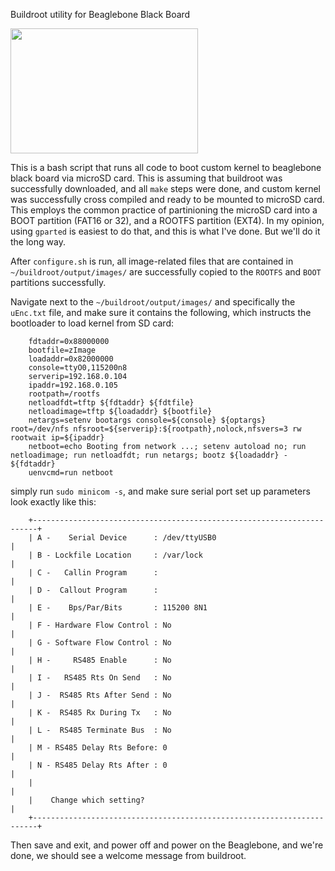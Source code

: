 Buildroot utility for Beaglebone Black Board


<img src="https://upload.wikimedia.org/wikipedia/commons/6/6c/Angry_Penguin.svg" width="300" height="200">

This is a bash script that runs all code to boot custom kernel to beaglebone black board via microSD card.  This is assuming that buildroot was successfully downloaded, and all ``make`` steps were done, and custom kernel was successfully cross compiled and ready to be mounted to microSD card.  This employs the common practice of partinioning the microSD card into a BOOT partition (FAT16 or 32), and a ROOTFS partition (EXT4).  In my opinion, using ``gparted`` is easiest to do that, and this is what I've done.  But we'll do it the long way.  

After ```configure.sh``` is run, all image-related files that are contained in ``~/buildroot/output/images/`` are successfully copied to the ``ROOTFS`` and ``BOOT`` partitions successfully.  

Navigate next to the ``~/buildroot/output/images/`` and specifically the ``uEnc.txt`` file, and make sure it contains the following, which instructs the bootloader to load kernel from SD card:


```    fdtfile=am335x-boneblack.dtb
    fdtaddr=0x88000000
    bootfile=zImage
    loadaddr=0x82000000
    console=ttyO0,115200n8
    serverip=192.168.0.104
    ipaddr=192.168.0.105
    rootpath=/rootfs
    netloadfdt=tftp ${fdtaddr} ${fdtfile}
    netloadimage=tftp ${loadaddr} ${bootfile}
    netargs=setenv bootargs console=${console} ${optargs} root=/dev/nfs nfsroot=${serverip}:${rootpath},nolock,nfsvers=3 rw rootwait ip=${ipaddr}
    netboot=echo Booting from network ...; setenv autoload no; run netloadimage; run netloadfdt; run netargs; bootz ${loadaddr} - ${fdtaddr}
    uenvcmd=run netboot
```


simply run ```sudo minicom -s```, and make sure serial port set up parameters look exactly like this:
```
    +-----------------------------------------------------------------------+
    | A -    Serial Device      : /dev/ttyUSB0                              |
    | B - Lockfile Location     : /var/lock                                 |
    | C -   Callin Program      :                                           |
    | D -  Callout Program      :                                           |
    | E -    Bps/Par/Bits       : 115200 8N1                                |
    | F - Hardware Flow Control : No                                        |
    | G - Software Flow Control : No                                        |
    | H -     RS485 Enable      : No                                        |
    | I -   RS485 Rts On Send   : No                                        |
    | J -  RS485 Rts After Send : No                                        |
    | K -  RS485 Rx During Tx   : No                                        |
    | L -  RS485 Terminate Bus  : No                                        |
    | M - RS485 Delay Rts Before: 0                                         |
    | N - RS485 Delay Rts After : 0                                         |
    |                                                                       |
    |    Change which setting?                                              |
    +-----------------------------------------------------------------------+
```
Then save and exit, and power off and power on the Beaglebone, and we're done, we should see a welcome message from buildroot. 


